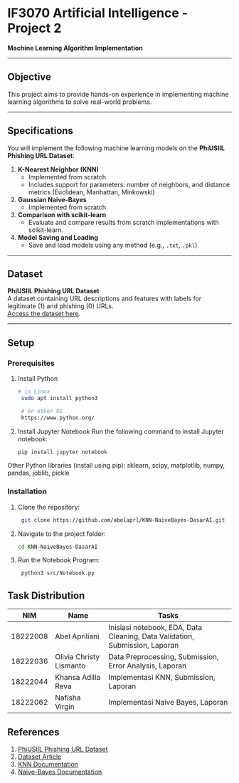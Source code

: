 # IF3070 Artificial Intelligence - Project 2  
**Machine Learning Algorithm Implementation**  

---

## Objective  
This project aims to provide hands-on experience in implementing machine learning algorithms to solve real-world problems.  

---

## Specifications  
You will implement the following machine learning models on the **PhiUSIIL Phishing URL Dataset**:  
1. **K-Nearest Neighbor (KNN)**  
   - Implemented from scratch  
   - Includes support for parameters: number of neighbors, and distance metrics (Euclidean, Manhattan, Minkowski)  
2. **Gaussian Naive-Bayes**  
   - Implemented from scratch  
3. **Comparison with scikit-learn**  
   - Evaluate and compare results from scratch implementations with scikit-learn.  
4. **Model Saving and Loading**  
   - Save and load models using any method (e.g., `.txt`, `.pkl`).  

---

## Dataset  
**PhiUSIIL Phishing URL Dataset**  
A dataset containing URL descriptions and features with labels for legitimate (1) and phishing (0) URLs.  
[Access the dataset here](https://archive.ics.uci.edu/dataset/967/phiusiil+phishing+url+dataset).  

---

## Setup  

### Prerequisites  
1. Install Python  
   ```bash  
   # in Linux
    sudo apt install python3

    # Or other OS
    https://www.python.org/

2. Install Jupyter Notebook
Run the following command to install Jupyter notebook:
   ```bash 
   pip install jupyter notebook

Other Python libraries (install using pip): sklearn, scipy, matplotlib, numpy, pandas, joblib, pickle

### Installation
1. Clone the repository:
   ```bash 
    git clone https://github.com/abelaprl/KNN-NaiveBayes-DasarAI.git  
2. Navigate to the project folder:
    ```bash 
    cd KNN-NaiveBayes-DasarAI  
3. Run the Notebook Program:
   ```bash 
    python3 src/Notebook.py  

## Task Distribution  

| NIM       | Name                     | Tasks                                   |  
|-----------|--------------------------|-----------------------------------------|  
| 18222008  | Abel Apriliani           | Inisiasi notebook, EDA, Data Cleaning, Data Validation, Submission, Laporan     |  
| 18222036  | Olivia Christy Lismanto  | Data Preprocessing, Submission, Error Analysis, Laporan                     |  
| 18222044  | Khansa Adilla Reva       | Implementasi KNN, Submission, Laporan      |  
| 18222062  | Nafisha Virgin           | Implementasi Naive Bayes, Laporan                   |  
## References

1. [PhiUSIIL Phishing URL Dataset](https://archive.ics.uci.edu/dataset/967/phiusiil+phishing+url+dataset)
2. [Dataset Article](https://www.sciencedirect.com/science/article/abs/pii/S0167404823004558?via%3Dihub)
3. [KNN Documentation](https://scikit-learn.org/1.5/modules/neighbors.html)
4. [Naive-Bayes Documentation](https://scikit-learn.org/1.5/modules/naive_bayes.html)

